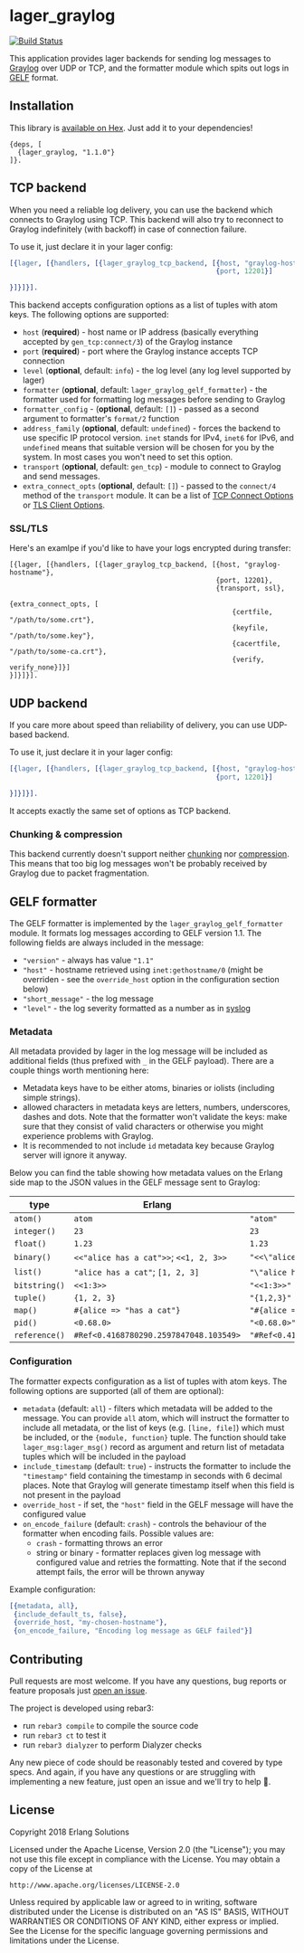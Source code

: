 # lager_graylog

[![Build Status](https://travis-ci.org/esl/lager_graylog.svg?branch=master)](https://travis-ci.org/esl/lager_graylog)

This application provides lager backends for sending log messages to [Graylog](https://www.graylog.org/)
over UDP or TCP, and the formatter module which spits out logs in [GELF](http://docs.graylog.org/en/stable/pages/gelf.html)
format.

## Installation

This library is [available on Hex](https://hex.pm/packages/lager_graylog). Just add it to your
dependencies!

```
{deps, [
  {lager_graylog, "1.1.0"}
]}.
```

## TCP backend

When you need a reliable log delivery, you can use the backend which connects to Graylog using TCP.
This backend will also try to reconnect to Graylog indefinitely (with backoff) in case of connection
failure.

To use it, just declare it in your lager config:

```erlang
[{lager, [{handlers, [{lager_graylog_tcp_backend, [{host, "graylog-hostname"},
                                                   {port, 12201}]

}]}]}].
```

This backend accepts configuration options as a list of tuples with atom keys. The following
options are supported:

* `host` (**required**) - host name or IP address (basically everything accepted by `gen_tcp:connect/3`)
   of the Graylog instance
* `port` (**required**) - port where the Graylog instance accepts TCP connection
* `level` (**optional**, default: `info`) - the log level (any log level supported by lager)
* `formatter` (**optional**, default: `lager_graylog_gelf_formatter`) - the formatter used for
  formatting log messages before sending to Graylog
* `formatter_config` - (**optional**, default: `[]`) - passed as a second argument to formatter's
  `format/2` function
* `address_family` (**optional**, default: `undefined`) - forces the backend to use specific IP
  protocol version. `inet` stands for IPv4, `inet6` for IPv6, and `undefined` means that suitable
  version will be chosen for you by the system. In most cases you won't need to set this option.
* `transport` (**optional**, default: `gen_tcp`) - module to connect to Graylog and send messages.
* `extra_connect_opts` (**optional**, default: `[]`) - passed to the `connect/4` method of the
  `transport` module. It can be a list of
  [TCP Connect Options](https://erlang.org/doc/man/gen_tcp.html#type-connect_option)
  or [TLS Client Options](https://erlang.org/doc/man/ssl.html#type-tls_client_option).
  
### SSL/TLS

Here's an examlpe if you'd like to have your logs encrypted during transfer:

```
[{lager, [{handlers, [{lager_graylog_tcp_backend, [{host, "graylog-hostname"},
                                                   {port, 12201},
                                                   {transport, ssl},
                                                   {extra_connect_opts, [
                                                       {certfile, "/path/to/some.crt"},
                                                       {keyfile, "/path/to/some.key"},
                                                       {cacertfile, "/path/to/some-ca.crt"},
                                                       {verify, verify_none}]}]
}]}]}].
```


## UDP backend

If you care more about speed than reliability of delivery, you can use UDP-based backend.

To use it, just declare it in your lager config:

```erlang
[{lager, [{handlers, [{lager_graylog_tcp_backend, [{host, "graylog-hostname"},
                                                   {port, 12201}]

}]}]}].
```

It accepts exactly the same set of options as TCP backend.

### Chunking & compression

This backend currently doesn't support neither [chunking](http://docs.graylog.org/en/2.4/pages/gelf.html#chunking)
nor [compression](http://docs.graylog.org/en/2.4/pages/gelf.html#compression). This means that too
big log messages won't be probably received by Graylog due to packet fragmentation.

## GELF formatter

The GELF formatter is implemented by the `lager_graylog_gelf_formatter` module. It formats log
messages according to GELF version 1.1. The following fields are always included in the message:

* `"version"` - always has value `"1.1"`
* `"host"` - hostname retrieved using `inet:gethostname/0` (might be overriden - see the
  `override_host` option in the configuration section below)
* `"short_message"` - the log message
* `"level"` - the log severity formatted as a number as in [syslog](https://en.wikipedia.org/wiki/Syslog#Severity_level)

### Metadata

All metadata provided by lager in the log message will be included as additional fields
(thus prefixed with `_` in the GELF payload). There are a couple things worth mentioning here:

* Metadata keys have to be either atoms, binaries or iolists (including simple strings).
* allowed characters in metadata keys are letters, numbers, underscores, dashes and dots. Note that
  the formatter won't validate the keys: make sure that they consist of valid characters or
  otherwise you might experience problems with Graylog.
* It is recommended to not include `id` metadata key  because Graylog server will ignore it anyway.

Below you can find the table showing how metadata values on the Erlang side map to the JSON values
in the GELF message sent to Graylog:

| type          | Erlang                                 | GELF                                      |
|---------------|----------------------------------------|-------------------------------------------|
| `atom()`      | `atom`                                 | `"atom"`                                  |
| `integer()`   | `23`                                   | `23`                                      |
| `float()`     | `1.23`                                 | `1.23`                                    |
| `binary()`    | `<<"alice has a cat">>`; `<<1, 2, 3>>` | `"<<\"alice has a cat\">>"; "<<1,2,3>>"`  |
| `list()`      | `"alice has a cat"`; `[1, 2, 3]`       | `"\"alice has a cat\""`; `"[1,2,3]"`      |
| `bitstring()` | `<<1:3>>`                              | `"<<1:3>>"`                               |
| `tuple()`     | `{1, 2, 3}`                            | `"{1,2,3}"`                               |
| `map()`       | `#{alice => "has a cat"}`              | `"#{alice => \"has a cat\"}"`             |
| `pid()`       | `<0.68.0>`                             | `"<0.68.0>"`                              |
| `reference()` | `#Ref<0.4168780290.2597847048.103549>` | `"#Ref<0.4168780290.2597847048.103549>"`  |


### Configuration

The formatter expects configuration as a list of tuples with atom keys. The following options are
supported (all of them are optional):
* `metadata` (default: `all`) - filters which metadata will be added to the message. You can provide
  `all` atom, which will instruct the formatter to include all metadata, or the list of keys
  (e.g. `[line, file]`) which must be included, or the `{module, function}` tuple. The function
  should take `lager_msg:lager_msg()` record as argument and return list of metadata tuples which
  will be included in the payload
* `include_timestamp` (default: `true`) - instructs the formatter to include the `"timestamp"` field
  containing the timestamp in seconds with 6 decimal places. Note that Graylog will generate timestamp
  itself when this field is not present in the payload
* `override_host` - if set, the `"host"` field in the GELF message will have the configured value
* `on_encode_failure` (default: `crash`) - controls the behaviour of the formatter when encoding fails.
  Possible values are:
  * `crash` - formatting throws an error
  * string or binary - formatter replaces given log message with configured value and retries the
    formatting. Note that if the second attempt fails, the error will be thrown anyway

Example configuration:

```erlang
[{metadata, all},
 {include_default_ts, false},
 {override_host, "my-chosen-hostname"},
 {on_encode_failure, "Encoding log message as GELF failed"}]
```

## Contributing

Pull requests are most welcome. If you have any questions, bug reports or feature proposals just
[open an issue](https://github.com/esl/lager_graylog/issues/new).

The project is developed using rebar3:
* run `rebar3 compile` to compile the source code
* run `rebar3 ct` to test it
* run `rebar3 dialyzer` to perform Dialyzer checks


Any new piece of code should be reasonably tested and covered by type specs. And again, if you have
any questions or are struggling with implementing a new feature, just open an issue and we'll try
to help :slightly_smiling_face:.

## License

Copyright 2018 Erlang Solutions

Licensed under the Apache License, Version 2.0 (the "License");
you may not use this file except in compliance with the License.
You may obtain a copy of the License at

    http://www.apache.org/licenses/LICENSE-2.0

Unless required by applicable law or agreed to in writing, software
distributed under the License is distributed on an "AS IS" BASIS,
WITHOUT WARRANTIES OR CONDITIONS OF ANY KIND, either express or implied.
See the License for the specific language governing permissions and
limitations under the License.
